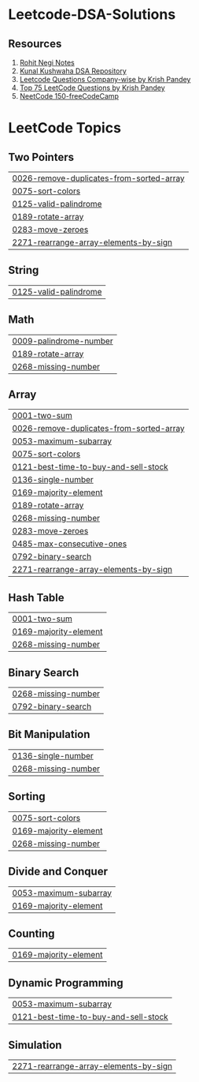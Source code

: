 # Leetcode-DSA-Solutions

## Resources
1. [Rohit Negi Notes](https://drive.google.com/drive/folders/1ja9H56RAZZ-dZ1IkbBgaEh6ue2scWEr4)  
2. [Kunal Kushwaha DSA Repository](https://github.com/kunal-kushwaha/DSA-Bootcamp-Java)  
3. [Leetcode Questions Company-wise by Krish Pandey](https://github.com/krishnadey30/LeetCode-Questions-CompanyWise)  
4. [Top 75 LeetCode Questions by Krish Pandey](https://gist.github.com/krishnadey30/88c4e2f601e96597974c00185e479532)
5. [NeetCode 150-freeCodeCamp](https://youtu.be/T0u5nwSA0w0?si=M3NOV0ZiZhpVauwa)

<!---LeetCode Topics Start-->
# LeetCode Topics
## Two Pointers
|  |
| ------- |
| [0026-remove-duplicates-from-sorted-array](https://github.com/Somie12/Leetcode-DSA-Solutions/tree/master/0026-remove-duplicates-from-sorted-array) |
| [0075-sort-colors](https://github.com/Somie12/Leetcode-DSA-Solutions/tree/master/0075-sort-colors) |
| [0125-valid-palindrome](https://github.com/Somie12/Leetcode-DSA-Solutions/tree/master/0125-valid-palindrome) |
| [0189-rotate-array](https://github.com/Somie12/Leetcode-DSA-Solutions/tree/master/0189-rotate-array) |
| [0283-move-zeroes](https://github.com/Somie12/Leetcode-DSA-Solutions/tree/master/0283-move-zeroes) |
| [2271-rearrange-array-elements-by-sign](https://github.com/Somie12/Leetcode-DSA-Solutions/tree/master/2271-rearrange-array-elements-by-sign) |
## String
|  |
| ------- |
| [0125-valid-palindrome](https://github.com/Somie12/Leetcode-DSA-Solutions/tree/master/0125-valid-palindrome) |
## Math
|  |
| ------- |
| [0009-palindrome-number](https://github.com/Somie12/Leetcode-DSA-Solutions/tree/master/0009-palindrome-number) |
| [0189-rotate-array](https://github.com/Somie12/Leetcode-DSA-Solutions/tree/master/0189-rotate-array) |
| [0268-missing-number](https://github.com/Somie12/Leetcode-DSA-Solutions/tree/master/0268-missing-number) |
## Array
|  |
| ------- |
| [0001-two-sum](https://github.com/Somie12/Leetcode-DSA-Solutions/tree/master/0001-two-sum) |
| [0026-remove-duplicates-from-sorted-array](https://github.com/Somie12/Leetcode-DSA-Solutions/tree/master/0026-remove-duplicates-from-sorted-array) |
| [0053-maximum-subarray](https://github.com/Somie12/Leetcode-DSA-Solutions/tree/master/0053-maximum-subarray) |
| [0075-sort-colors](https://github.com/Somie12/Leetcode-DSA-Solutions/tree/master/0075-sort-colors) |
| [0121-best-time-to-buy-and-sell-stock](https://github.com/Somie12/Leetcode-DSA-Solutions/tree/master/0121-best-time-to-buy-and-sell-stock) |
| [0136-single-number](https://github.com/Somie12/Leetcode-DSA-Solutions/tree/master/0136-single-number) |
| [0169-majority-element](https://github.com/Somie12/Leetcode-DSA-Solutions/tree/master/0169-majority-element) |
| [0189-rotate-array](https://github.com/Somie12/Leetcode-DSA-Solutions/tree/master/0189-rotate-array) |
| [0268-missing-number](https://github.com/Somie12/Leetcode-DSA-Solutions/tree/master/0268-missing-number) |
| [0283-move-zeroes](https://github.com/Somie12/Leetcode-DSA-Solutions/tree/master/0283-move-zeroes) |
| [0485-max-consecutive-ones](https://github.com/Somie12/Leetcode-DSA-Solutions/tree/master/0485-max-consecutive-ones) |
| [0792-binary-search](https://github.com/Somie12/Leetcode-DSA-Solutions/tree/master/0792-binary-search) |
| [2271-rearrange-array-elements-by-sign](https://github.com/Somie12/Leetcode-DSA-Solutions/tree/master/2271-rearrange-array-elements-by-sign) |
## Hash Table
|  |
| ------- |
| [0001-two-sum](https://github.com/Somie12/Leetcode-DSA-Solutions/tree/master/0001-two-sum) |
| [0169-majority-element](https://github.com/Somie12/Leetcode-DSA-Solutions/tree/master/0169-majority-element) |
| [0268-missing-number](https://github.com/Somie12/Leetcode-DSA-Solutions/tree/master/0268-missing-number) |
## Binary Search
|  |
| ------- |
| [0268-missing-number](https://github.com/Somie12/Leetcode-DSA-Solutions/tree/master/0268-missing-number) |
| [0792-binary-search](https://github.com/Somie12/Leetcode-DSA-Solutions/tree/master/0792-binary-search) |
## Bit Manipulation
|  |
| ------- |
| [0136-single-number](https://github.com/Somie12/Leetcode-DSA-Solutions/tree/master/0136-single-number) |
| [0268-missing-number](https://github.com/Somie12/Leetcode-DSA-Solutions/tree/master/0268-missing-number) |
## Sorting
|  |
| ------- |
| [0075-sort-colors](https://github.com/Somie12/Leetcode-DSA-Solutions/tree/master/0075-sort-colors) |
| [0169-majority-element](https://github.com/Somie12/Leetcode-DSA-Solutions/tree/master/0169-majority-element) |
| [0268-missing-number](https://github.com/Somie12/Leetcode-DSA-Solutions/tree/master/0268-missing-number) |
## Divide and Conquer
|  |
| ------- |
| [0053-maximum-subarray](https://github.com/Somie12/Leetcode-DSA-Solutions/tree/master/0053-maximum-subarray) |
| [0169-majority-element](https://github.com/Somie12/Leetcode-DSA-Solutions/tree/master/0169-majority-element) |
## Counting
|  |
| ------- |
| [0169-majority-element](https://github.com/Somie12/Leetcode-DSA-Solutions/tree/master/0169-majority-element) |
## Dynamic Programming
|  |
| ------- |
| [0053-maximum-subarray](https://github.com/Somie12/Leetcode-DSA-Solutions/tree/master/0053-maximum-subarray) |
| [0121-best-time-to-buy-and-sell-stock](https://github.com/Somie12/Leetcode-DSA-Solutions/tree/master/0121-best-time-to-buy-and-sell-stock) |
## Simulation
|  |
| ------- |
| [2271-rearrange-array-elements-by-sign](https://github.com/Somie12/Leetcode-DSA-Solutions/tree/master/2271-rearrange-array-elements-by-sign) |
<!---LeetCode Topics End-->